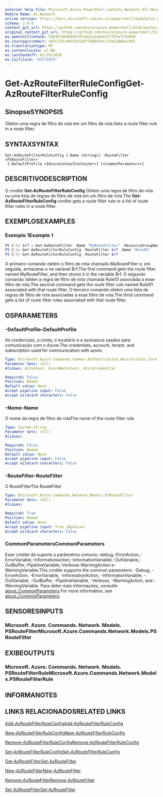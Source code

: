 ```yaml
---
external help file: Microsoft.Azure.PowerShell.Cmdlets.Network.dll-Help.xml
Module Name: Az.Network
online version: https://docs.microsoft.com/en-us/powershell/module/az.network/get-azroutefilterruleconfig
schema: 2.0.0
content_git_url: https://github.com/Azure/azure-powershell/blob/master/src/Network/Network/help/Get-AzRouteFilterRuleConfig.md
original_content_git_url: https://github.com/Azure/azure-powershell/blob/master/src/Network/Network/help/Get-AzRouteFilterRuleConfig.md
ms.openlocfilehash: 5d83678d26804c97a0e21da4dcbff3f5af75d409
ms.sourcegitcommit: 4d2c178cd6df9151877b08d54c1f4a228dbec9d1
ms.translationtype: MT
ms.contentlocale: pt-BR
ms.lasthandoff: 01/29/2020
ms.locfileid: "93771975"
---
```

# <span data-ttu-id="830d7-101">Get-AzRouteFilterRuleConfig</span><span class="sxs-lookup"><span data-stu-id="830d7-101">Get-AzRouteFilterRuleConfig</span></span>

## <span data-ttu-id="830d7-102">Sinopse</span><span class="sxs-lookup"><span data-stu-id="830d7-102">SYNOPSIS</span></span>
<span data-ttu-id="830d7-103">Obtém uma regra de filtro de rota em um filtro de rota.</span><span class="sxs-lookup"><span data-stu-id="830d7-103">Gets a route filter rule in a route filter.</span></span>

## <span data-ttu-id="830d7-104">SYNTAX</span><span class="sxs-lookup"><span data-stu-id="830d7-104">SYNTAX</span></span>

```
Get-AzRouteFilterRuleConfig [-Name <String>] -RouteFilter <PSRouteFilter>
 [-DefaultProfile <IAzureContextContainer>] [<CommonParameters>]
```

## <span data-ttu-id="830d7-105">DESCRITIVO</span><span class="sxs-lookup"><span data-stu-id="830d7-105">DESCRIPTION</span></span>
<span data-ttu-id="830d7-106">O cmdlet **Get-AzRouteFilterRuleConfig** Obtém uma regra de filtro de rota ou uma lista de regras de filtro de rota em um filtro de rota.</span><span class="sxs-lookup"><span data-stu-id="830d7-106">The **Get-AzRouteFilterRuleConfig** cmdlet gets a route filter rule or a list of route filter rules in a route filter.</span></span>

## <span data-ttu-id="830d7-107">EXEMPLOS</span><span class="sxs-lookup"><span data-stu-id="830d7-107">EXAMPLES</span></span>

### <span data-ttu-id="830d7-108">Exemplo 1</span><span class="sxs-lookup"><span data-stu-id="830d7-108">Example 1</span></span>
```powershell
PS C:\> $rf = Get-AzRouteFilter -Name "MyRouteFilter" -ResourceGroupName "MyResourceGroup"
PS C:\> Get-AzRouteFilterRuleConfig -RouteFilter $rf -Name "Rule01"
PS C:\> Get-AzRouteFilterRuleConfig -RouteFilter $rf
```

<span data-ttu-id="830d7-109">O primeiro comando obtém o filtro de rota chamado MyRouteFilter e, em seguida, armazena-o na variável $rf.</span><span class="sxs-lookup"><span data-stu-id="830d7-109">The first command gets the route filter named MyRouteFilter, and then stores it in the variable $rf.</span></span>
<span data-ttu-id="830d7-110">O segundo comando obtém a regra de filtro de rota chamada Rule01 associada a esse filtro de rota.</span><span class="sxs-lookup"><span data-stu-id="830d7-110">The second command gets the route filter rule named Rule01 associated with that route filter.</span></span>
<span data-ttu-id="830d7-111">O terceiro comando obtém uma lista de regras de filtro de rota associadas a esse filtro de rota.</span><span class="sxs-lookup"><span data-stu-id="830d7-111">The third command gets a list of route filter rules associated with that route filter.</span></span>

## <span data-ttu-id="830d7-112">OS</span><span class="sxs-lookup"><span data-stu-id="830d7-112">PARAMETERS</span></span>

### <span data-ttu-id="830d7-113">-DefaultProfile</span><span class="sxs-lookup"><span data-stu-id="830d7-113">-DefaultProfile</span></span>
<span data-ttu-id="830d7-114">As credenciais, a conta, o locatário e a assinatura usados para comunicação com o Azure.</span><span class="sxs-lookup"><span data-stu-id="830d7-114">The credentials, account, tenant, and subscription used for communication with azure.</span></span>

```yaml
Type: Microsoft.Azure.Commands.Common.Authentication.Abstractions.Core.IAzureContextContainer
Parameter Sets: (All)
Aliases: AzContext, AzureRmContext, AzureCredential

Required: False
Position: Named
Default value: None
Accept pipeline input: False
Accept wildcard characters: False
```

### <span data-ttu-id="830d7-115">-Nome</span><span class="sxs-lookup"><span data-stu-id="830d7-115">-Name</span></span>
<span data-ttu-id="830d7-116">O nome da regra de filtro de rota</span><span class="sxs-lookup"><span data-stu-id="830d7-116">The name of the route filter rule</span></span>

```yaml
Type: System.String
Parameter Sets: (All)
Aliases:

Required: False
Position: Named
Default value: None
Accept pipeline input: False
Accept wildcard characters: False
```

### <span data-ttu-id="830d7-117">-RouteFilter</span><span class="sxs-lookup"><span data-stu-id="830d7-117">-RouteFilter</span></span>
<span data-ttu-id="830d7-118">O RouteFilter</span><span class="sxs-lookup"><span data-stu-id="830d7-118">The RouteFilter</span></span>

```yaml
Type: Microsoft.Azure.Commands.Network.Models.PSRouteFilter
Parameter Sets: (All)
Aliases:

Required: True
Position: Named
Default value: None
Accept pipeline input: True (ByValue)
Accept wildcard characters: False
```

### <span data-ttu-id="830d7-119">CommonParameters</span><span class="sxs-lookup"><span data-stu-id="830d7-119">CommonParameters</span></span>
<span data-ttu-id="830d7-120">Esse cmdlet dá suporte a parâmetros comuns:-debug,-ErrorAction,-ErrorVariable,-Informationaction,-InformationVariable,-OutVariable,-OutBuffer,-PipelineVariable,-Verbose-WarningAction e-WarningVariable.</span><span class="sxs-lookup"><span data-stu-id="830d7-120">This cmdlet supports the common parameters: -Debug, -ErrorAction, -ErrorVariable, -InformationAction, -InformationVariable, -OutVariable, -OutBuffer, -PipelineVariable, -Verbose, -WarningAction, and -WarningVariable.</span></span> <span data-ttu-id="830d7-121">Para obter mais informações, consulte [about_CommonParameters](https://go.microsoft.com/fwlink/?LinkID=113216).</span><span class="sxs-lookup"><span data-stu-id="830d7-121">For more information, see [about_CommonParameters](https://go.microsoft.com/fwlink/?LinkID=113216).</span></span>

## <span data-ttu-id="830d7-122">SENSORES</span><span class="sxs-lookup"><span data-stu-id="830d7-122">INPUTS</span></span>

### <span data-ttu-id="830d7-123">Microsoft. Azure. Commands. Network. Models. PSRouteFilter</span><span class="sxs-lookup"><span data-stu-id="830d7-123">Microsoft.Azure.Commands.Network.Models.PSRouteFilter</span></span>

## <span data-ttu-id="830d7-124">EXIBE</span><span class="sxs-lookup"><span data-stu-id="830d7-124">OUTPUTS</span></span>

### <span data-ttu-id="830d7-125">Microsoft. Azure. Commands. Network. Models. PSRouteFilterRule</span><span class="sxs-lookup"><span data-stu-id="830d7-125">Microsoft.Azure.Commands.Network.Models.PSRouteFilterRule</span></span>

## <span data-ttu-id="830d7-126">INFORMA</span><span class="sxs-lookup"><span data-stu-id="830d7-126">NOTES</span></span>

## <span data-ttu-id="830d7-127">LINKS RELACIONADOS</span><span class="sxs-lookup"><span data-stu-id="830d7-127">RELATED LINKS</span></span>

[<span data-ttu-id="830d7-128">Add-AzRouteFilterRuleConfig</span><span class="sxs-lookup"><span data-stu-id="830d7-128">Add-AzRouteFilterRuleConfig</span></span>](./Add-AzRouteFilterRuleConfig.md)

[<span data-ttu-id="830d7-129">New-AzRouteFilterRuleConfig</span><span class="sxs-lookup"><span data-stu-id="830d7-129">New-AzRouteFilterRuleConfig</span></span>](./New-AzRouteFilterRuleConfig.md)

[<span data-ttu-id="830d7-130">Remove-AzRouteFilterRuleConfig</span><span class="sxs-lookup"><span data-stu-id="830d7-130">Remove-AzRouteFilterRuleConfig</span></span>](./Remove-AzRouteFilterRuleConfig.md)

[<span data-ttu-id="830d7-131">Set-AzRouteFilterRuleConfig</span><span class="sxs-lookup"><span data-stu-id="830d7-131">Set-AzRouteFilterRuleConfig</span></span>](./Set-AzRouteFilterRuleConfig.md)

[<span data-ttu-id="830d7-132">Get-AzRouteFilter</span><span class="sxs-lookup"><span data-stu-id="830d7-132">Get-AzRouteFilter</span></span>](./Get-AzRouteFilter.md)

[<span data-ttu-id="830d7-133">New-AzRouteFilter</span><span class="sxs-lookup"><span data-stu-id="830d7-133">New-AzRouteFilter</span></span>](./New-AzRouteFilter.md)

[<span data-ttu-id="830d7-134">Remove-AzRouteFilter</span><span class="sxs-lookup"><span data-stu-id="830d7-134">Remove-AzRouteFilter</span></span>](./Remove-AzRouteFilter.md)

[<span data-ttu-id="830d7-135">Set-AzRouteFilter</span><span class="sxs-lookup"><span data-stu-id="830d7-135">Set-AzRouteFilter</span></span>](./Set-AzRouteFilter.md)
